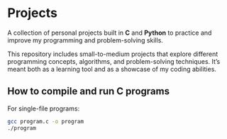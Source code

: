 # Projects

A collection of personal projects built in **C** and **Python** to practice and improve my programming and problem-solving skills. 

This repository includes small-to-medium projects that explore different programming concepts, algorithms, and problem-solving techniques. It’s meant both as a learning tool and as a showcase of my coding abilities.

## How to compile and run C programs

For single-file programs:

```bash
gcc program.c -o program
./program
